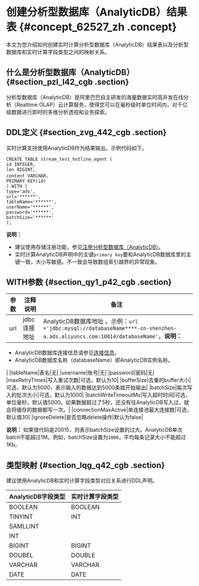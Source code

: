 # 创建分析型数据库（AnalyticDB）结果表 {#concept_62527_zh .concept}

本文为您介绍如何创建实时计算分析型数据库（AnalyticDB）结果表以及分析型数据库和实时计算字段类型之间的映射关系。

## 什么是分析型数据库（AnalyticDB） {#section_pzl_l42_cgb .section}

分析型数据库（AnalyticDB）是阿里巴巴自主研发的海量数据实时高并发在线分析（Realtime OLAP）云计算服务，使得您可以在毫秒级时单位时间内，对千亿级数据进行即时的多维分析透视和业务探索。

## DDL定义 {#section_zvg_442_cgb .section}

实时计算支持使用AnalyticDB作为结果输出。示例代码如下。

```language-sql
CREATE TABLE stream_test_hotline_agent (
id INTEGER,
len BIGINT,
content VARCHAR，
PRIMARY KEY(id)
) WITH (
type='ads',
url='******',
tableName='******',
userName='******',
password='******',
batchSize='******'
);

```

**说明：** 

-   建议使用存储注册功能，参见[注册分析型数据库（AnalyticDB）](cn.zh-CN/使用指南/数据存储/注册数据存储/注册分析型数据库（AnalyticDB）.md#)。
-   实时计算AnalyticDB声明中的主键`primary key`要和AnalyticDB数据库里的主键一致，大小写敏感。不一致会导致数组索引越界的异常现象。

## WITH参数 {#section_qy1_p42_cgb .section}

|参数|注释说明|备注|
|--|----|--|
|url|jdbc连接地址|AnalyticDB数据库地址 。示例：`url ='jdbc:mysql://databaseName****-cn-shenzhen-a.ads.aliyuncs.com:10014/databaseName'`。**说明：** 

-   AnalyticDB数据库连接信息请参见[连接信息](cn.zh-CN/使用指南/数据存储/注册数据存储/注册分析型数据库（AnalyticDB）.md#ol_q5b_s5w_dhb)。
-   AnalyticDB数据库名称（databaseName）即AnalyticDB实例名称。

|
|tableName|表名|无|
|username|账号|无|
|password|密码|无|
|maxRetryTimes|写入重试次数|可选，默认为10|
|bufferSize|去重的buffer大小|可选，默认为5000，表示输入的数据达到5000条就开始输出|
|batchSize|每次写入的批次大小|可选，默认为1000|
|batchWriteTimeoutMs|写入超时时间|可选，单位毫秒，默认值5000。如果数据超过了5秒，还没有往AnalyticDB写入过，就会将缓存的数据都写一次。|
|connectionMaxActive|单连接池最大连接数|可选，默认值30|
|ignoreDelete|是否忽略delete操作|默认为false|

**说明：** 如果错代码是20015，则表示batchSize设置的过大。AnalyticDB单次batch不能超过1M。例如，batchSize设置为`1000`，平均每条记录大小不能超过1Kb。

## 类型映射 {#section_lqg_q42_cgb .section}

建议使用AnalyticDB和实时计算字段类型对应关系进行DDL声明。

|AnalyticDB字段类型|实时计算字段类型|
|--------------|--------|
|BOOLEAN|BOOLEAN|
|TINYINT|INT|
|SAMLLINT|
|INT|
|BIGINT|BIGINT|
|DOUBEL|DOUBLE|
|VARCHAR|VARCHAR|
|DATE|DATE|

